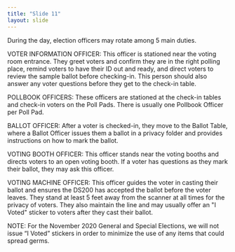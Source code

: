 ```yaml
---
title: "Slide 11"
layout: slide
---
```


During the day, election officers may rotate among 5 main duties.

VOTER INFORMATION OFFICER: This officer is stationed near the voting room entrance. They greet voters and confirm they are in the right polling place, remind voters to have their ID out and ready, and direct voters to review the sample ballot before checking-in. This person should also answer any voter questions before they get to the check-in table.

POLLBOOK OFFICERS: These officers are stationed at the check-in tables and check-in voters on the Poll Pads. There is usually one Pollbook Officer per Poll Pad.

BALLOT OFFICER: After a voter is checked-in, they move to the Ballot Table, where a Ballot Officer issues them a ballot in a privacy folder and provides instructions on how to mark the ballot.

VOTING BOOTH OFFICER: This officer stands near the voting booths and directs voters to an open voting booth. If a voter has questions as they mark their ballot, they may ask this officer.

VOTING MACHINE OFFICER: This officer guides the voter in casting their ballot and ensures the DS200 has accepted the ballot before the voter leaves. They stand at least 5 feet away from the scanner at all times for the privacy of voters. They also maintain the line and may usually offer an "I Voted" sticker to voters after they cast their ballot.

NOTE: For the November 2020 General and Special Elections, we will not issue “I Voted” stickers in order to minimize the use of any items that could spread germs.